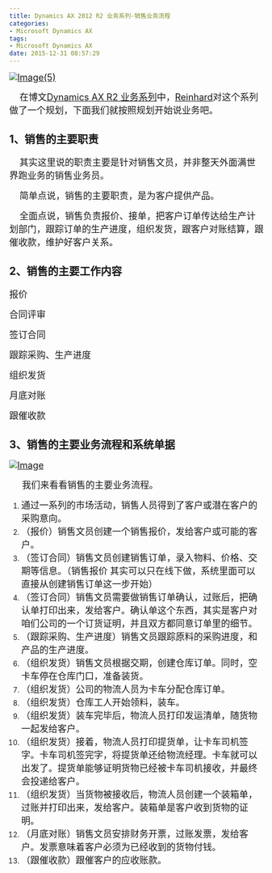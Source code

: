 ```yaml
---
title: Dynamics AX 2012 R2 业务系列-销售业务流程
categories:
- Microsoft Dynamics AX
tags:
- Microsoft Dynamics AX
date: 2015-12-31 08:57:29
---
```


[<span style="font-size: large;">![Image(5)](http://reinhardhsu.com/wp-content/uploads/2015/12/Image5_thumb.png "Image(5)")</span>](http://reinhardhsu.com/wp-content/uploads/2015/12/Image5.png)

<span style="font-size: large;">    在博文</span>[<span style="font-size: large;">Dynamics AX R2 业务系列</span>](http://www.cnblogs.com/msdynax/p/4708147.html)<span style="font-size: large;">中，</span>[<span style="font-size: large;">Reinhard</span>](http://reinhardhsu.com/)<span style="font-size: large;">对这个系列做了一个规划，下面我们就按照规划开始说业务吧。</span>

## 1、销售的主要职责

<span style="font-size: large;">    其实这里说的职责主要是针对销售文员，并非整天外面满世界跑业务的销售业务员。</span>

<span style="font-size: large;">    简单点说，销售的主要职责，是为客户提供产品。</span>

<span style="font-size: large;">    全面点说，销售负责报价、接单，把客户订单传达给生产计划部门，跟踪订单的生产进度，组织发货，跟客户对账结算，跟催收款，维护好客户关系。</span><span id="more-558"></span>

## 2、销售的主要工作内容

<span style="font-size: large;">报价</span>

<span style="font-size: large;">合同评审</span>

<span style="font-size: large;">签订合同</span>

<span style="font-size: large;">跟踪采购、生产进度</span>

<span style="font-size: large;">组织发货</span>

<span style="font-size: large;">月底对账</span>

<span style="font-size: large;">跟催收款</span>

## 3、销售的主要业务流程和系统单据

[<span style="font-size: large;">![Image](http://reinhardhsu.com/wp-content/uploads/2015/12/Image_thumb3.png "Image")</span>](http://reinhardhsu.com/wp-content/uploads/2015/12/Image3.png)

<span style="font-size: large;">     我们来看看销售的主要业务流程。</span>

1.  <span style="font-size: large;">通过一系列的市场活动，销售人员得到了客户或潜在客户的采购意向。 </span>
2.  <span style="font-size: large;">（报价）销售文员创建一个销售报价，发给客户或可能的客户。 </span>
3.  <span style="font-size: large;">（签订合同）销售文员创建销售订单，录入物料、价格、交期等信息。（销售报价 其实可以只在线下做，系统里面可以直接从创建销售订单这一步开始） </span>
4.  <span style="font-size: large;">（签订合同）销售文员需要做销售订单确认，过账后，把确认单打印出来，发给客户。确认单这个东西，其实是客户对咱们公司的一个订货证明，并且双方都同意订单里的细节。 </span>
5.  <span style="font-size: large;">（跟踪采购、生产进度）销售文员跟踪原料的采购进度，和产品的生产进度。 </span>
6.  <span style="font-size: large;">（组织发货）销售文员根据交期，创建仓库订单。同时，空卡车停在仓库门口，准备装货。 </span>
7.  <span style="font-size: large;">（组织发货）公司的物流人员为卡车分配仓库订单。 </span>
8.  <span style="font-size: large;">（组织发货）仓库工人开始领料，装车。 </span>
9.  <span style="font-size: large;">（组织发货）装车完毕后，物流人员打印发运清单，随货物一起发给客户。 </span>
10.  <span style="font-size: large;">（组织发货）接着，物流人员打印提货单，让卡车司机签字。卡车司机签完字，将提货单还给物流经理。卡车就可以出发了。提货单能够证明货物已经被卡车司机接收，并最终会投递给客户。 </span>
11.  <span style="font-size: large;">（组织发货）当货物被接收后，物流人员创建一个装箱单，过账并打印出来，发给客户。装箱单是客户收到货物的证明。 </span>
12.  <span style="font-size: large;">（月底对账）销售文员安排财务开票，过账发票，发给客户。发票意味着客户必须为已经收到的货物付钱。 </span>
13.  <span style="font-size: large;">（跟催收款）跟催客户的应收账款。 </span>

&nbsp;
